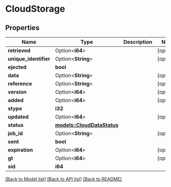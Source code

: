 # CloudStorage

## Properties

Name | Type | Description | Notes
------------ | ------------- | ------------- | -------------
**retrieved** | Option<**i64**> |  | [optional]
**unique_identifier** | Option<**String**> |  | [optional]
**ejected** | **bool** |  | 
**data** | Option<**String**> |  | [optional]
**reference** | Option<**String**> |  | [optional]
**version** | Option<**i64**> |  | [optional]
**added** | Option<**i64**> |  | [optional]
**stype** | **i32** |  | 
**updated** | Option<**i64**> |  | [optional]
**status** | [**models::CloudDataStatus**](CloudDataStatus.md) |  | 
**job_id** | Option<**String**> |  | [optional]
**sent** | **bool** |  | 
**expiration** | Option<**i64**> |  | [optional]
**gt** | Option<**i64**> |  | [optional]
**sid** | **i64** |  | 

[[Back to Model list]](../README.md#documentation-for-models) [[Back to API list]](../README.md#documentation-for-api-endpoints) [[Back to README]](../README.md)


